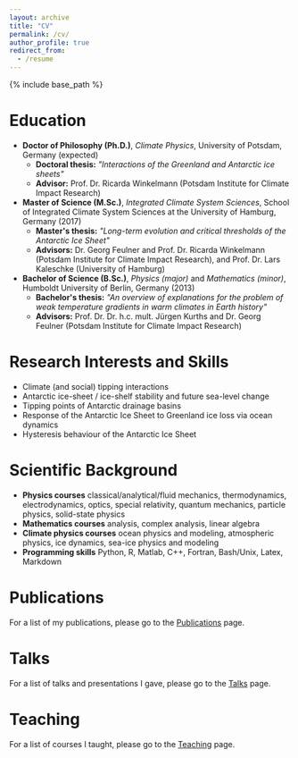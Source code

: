 ```yaml
---
layout: archive
title: "CV"
permalink: /cv/
author_profile: true
redirect_from:
  - /resume
---
```


{% include base_path %}

Education
======
- **Doctor of Philosophy (Ph.D.)**, *Climate Physics*, University of Potsdam, Germany (expected)
  - **Doctoral thesis:** *"Interactions of the Greenland and Antarctic ice sheets"*
  - **Advisor:** Prof. Dr. Ricarda Winkelmann (Potsdam Institute for Climate Impact Research)
- **Master of Science (M.Sc.)**, *Integrated Climate System Sciences*, School of Integrated Climate System Sciences at the University of Hamburg, Germany (2017)
  - **Master's thesis:** *"Long-term evolution and critical thresholds of the Antarctic Ice Sheet"*
  - **Advisors:** Dr. Georg Feulner and Prof. Dr. Ricarda Winkelmann (Potsdam Institute for Climate Impact Research), and Prof. Dr. Lars Kaleschke (University of Hamburg)
- **Bachelor of Science (B.Sc.)**, *Physics (major)* and *Mathematics (minor)*, Humboldt University of Berlin, Germany (2013)
  - **Bachelor's thesis:** *"An overview of explanations for the problem of weak temperature gradients in warm climates in Earth history"*
  - **Advisors:** Prof. Dr. Dr. h.c. mult. Jürgen Kurths and Dr. Georg Feulner (Potsdam Institute for Climate Impact Research)

Research Interests and Skills
======
- Climate (and social) tipping interactions
- Antarctic ice-sheet / ice-shelf stability and future sea-level change
- Tipping points of Antarctic drainage basins
- Response of the Antarctic Ice Sheet to Greenland ice loss via ocean dynamics
- Hysteresis behaviour of the Antarctic Ice Sheet
  
Scientific Background
======
- **Physics courses**
  classical/analytical/fluid mechanics, thermodynamics, electrodynamics, optics, special relativity, quantum mechanics, particle physics, solid-state physics
- **Mathematics courses**
  analysis, complex analysis, linear algebra
- **Climate physics courses**
  ocean physics and modeling, atmospheric physics, ice dynamics, sea-ice physics and modeling
- **Programming skills**
  Python, R, Matlab, C++, Fortran, Bash/Unix, Latex, Markdown

Publications
======
For a list of my publications, please go to the [Publications](/publications/) page.
  
Talks
======
For a list of talks and presentations I gave, please go to the [Talks](/talks/) page.
  
Teaching
======
For a list of courses I taught, please go to the [Teaching](/teaching/) page.